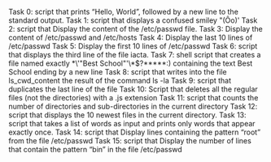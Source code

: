 Task 0: script that prints “Hello, World”, followed by a new line to the standard output.
Task 1: script that displays a confused smiley "(Ôo)' 
Task 2: script that Display the content of the /etc/passwd file.
Task 3: Display the content of /etc/passwd and /etc/hosts
Task 4: Display the last 10 lines of /etc/passwd
Task 5: Display the first 10 lines of /etc/passwd
Task 6: script that displays the third line of the file iacta.
Task 7: shell script that creates a file named exactly \*\\'"Best School"\'\\*$\?\*\*\*\*\*:) containing the text Best School ending by a new line
Task 8: script that writes into the file ls_cwd_content the result of the command ls -la
Task 9: script that duplicates the last line of the file
Task 10: Script that deletes all the regular files (not the directories) with a .js extension
Task 11: script that counts the number of directories and sub-directories in the current directory
Task 12: script that displays the 10 newest files in the current directory.
Task 13: script that takes a list of words as input and prints only words that appear exactly once.
Task 14: script that Display lines containing the pattern “root” from the file /etc/passwd
Task 15: script that Display the number of lines that contain the pattern “bin” in the file /etc/passwd

